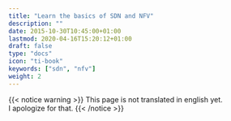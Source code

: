 ```yaml
---
title: "Learn the basics of SDN and NFV"
description: ""
date: 2015-10-30T10:45:00+01:00
lastmod: 2020-04-16T15:20:12+01:00
draft: false
type: "docs"
icon: "ti-book"
keywords: ["sdn", "nfv"]
weight: 2
---
```


{{< notice warning >}}
This page is not translated in english yet.
<br/>
I apologize for that.
{{< /notice >}}